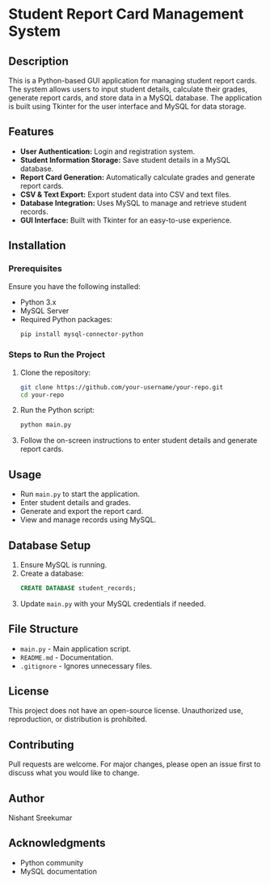 # Student Report Card Management System

## Description
This is a Python-based GUI application for managing student report cards. The system allows users to input student details, calculate their grades, generate report cards, and store data in a MySQL database. The application is built using Tkinter for the user interface and MySQL for data storage.

## Features
- **User Authentication:** Login and registration system.
- **Student Information Storage:** Save student details in a MySQL database.
- **Report Card Generation:** Automatically calculate grades and generate report cards.
- **CSV & Text Export:** Export student data into CSV and text files.
- **Database Integration:** Uses MySQL to manage and retrieve student records.
- **GUI Interface:** Built with Tkinter for an easy-to-use experience.

## Installation
### Prerequisites
Ensure you have the following installed:
- Python 3.x
- MySQL Server
- Required Python packages:
  ```sh
  pip install mysql-connector-python
  ```

### Steps to Run the Project
1. Clone the repository:
   ```sh
   git clone https://github.com/your-username/your-repo.git
   cd your-repo
   ```
2. Run the Python script:
   ```sh
   python main.py
   ```
3. Follow the on-screen instructions to enter student details and generate report cards.

## Usage
- Run `main.py` to start the application.
- Enter student details and grades.
- Generate and export the report card.
- View and manage records using MySQL.

## Database Setup
1. Ensure MySQL is running.
2. Create a database:
   ```sql
   CREATE DATABASE student_records;
   ```
3. Update `main.py` with your MySQL credentials if needed.

## File Structure
- `main.py` - Main application script.
- `README.md` - Documentation.
- `.gitignore` - Ignores unnecessary files.

## License
This project does not have an open-source license. Unauthorized use, reproduction, or distribution is prohibited.

## Contributing
Pull requests are welcome. For major changes, please open an issue first to discuss what you would like to change.

## Author
Nishant Sreekumar

## Acknowledgments
- Python community
- MySQL documentation


